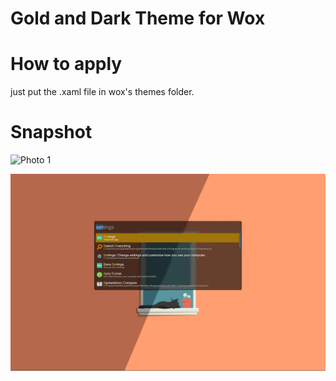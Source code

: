# Gold and Dark Theme for Wox

# How to apply

just put the .xaml file in wox's themes folder.

# Snapshot

![Photo 1](https://github.com/khouwdevin/wox-golddark-theme/blob/master/pictures/picture1.png?raw=true)

![Photo 2](https://github.com/khouwdevin/wox-golddark-theme/blob/master/pictures/picture2.png?raw=true)
